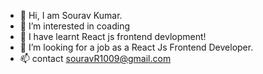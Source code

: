 - 👋 Hi, I am Sourav Kumar.
- 👀 I’m interested in coading
- 🌱 I have learnt React js frontend devlopment!
- 💞️ I’m looking for a job as a React Js Frontend Developer.
- 📫 contact souravR1009@gmail.com

<!---
SOUrav-0975/SOUrav-0975 is a ✨ special ✨ repository because its `README.md` (this file) appears on your GitHub profile.
You can click the Preview link to take a look at your changes.
--->
